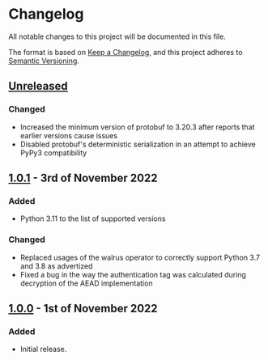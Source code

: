 # Changelog

All notable changes to this project will be documented in this file.

The format is based on [Keep a Changelog](https://keepachangelog.com/en/1.0.0/), and this project adheres to [Semantic Versioning](https://semver.org/spec/v2.0.0.html).

## [Unreleased]

### Changed
- Increased the minimum version of protobuf to 3.20.3 after reports that earlier versions cause issues
- Disabled protobuf's deterministic serialization in an attempt to achieve PyPy3 compatibility

## [1.0.1] - 3rd of November 2022

### Added
- Python 3.11 to the list of supported versions

### Changed
- Replaced usages of the walrus operator to correctly support Python 3.7 and 3.8 as advertized
- Fixed a bug in the way the authentication tag was calculated during decryption of the AEAD implementation

## [1.0.0] - 1st of November 2022

### Added
- Initial release.

[Unreleased]: https://github.com/Syndace/python-twomemo/compare/v1.0.1...HEAD
[1.0.1]: https://github.com/Syndace/python-twomemo/compare/v1.0.0...v1.0.1
[1.0.0]: https://github.com/Syndace/python-twomemo/releases/tag/v1.0.0
